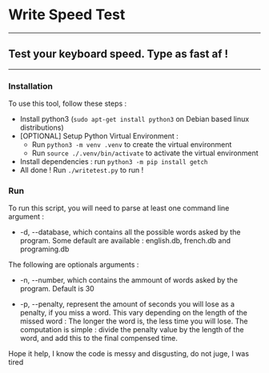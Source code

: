 # Write Speed Test

---

## Test your keyboard speed. Type as fast af !

---

### Installation

To use this tool, follow these steps :

- Install python3 (`sudo apt-get install python3` on Debian based linux distributions)
- [OPTIONAL] Setup Python Virtual Environment :
  - Run `python3 -m venv .venv` to create the virtual environment
  - Run `source ./.venv/bin/activate` to activate the virtual environment
- Install dependencies : run `python3 -m pip install getch`
- All done ! Run `./writetest.py` to run !

### Run

To run this script, you will need to parse at least one command line argument :

- -d, --database, which contains all the possible words asked by the program. Some default are available : english.db, french.db and programing.db

The following are optionals arguments :

- -n, --number, which contains the ammount of words asked by the program. Default is 30

- -p, --penalty, represent the amount of seconds you will lose as a penalty, if you miss a word. This vary depending on the length of the missed word : The longer the word is, the less time you will lose. The computation is simple : divide the penalty value by the length of the word, and add this to the final compensed time.

Hope it help,
I know the code is messy and disgusting, do not juge, I was tired
